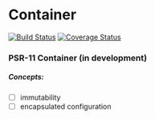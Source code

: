 # Container
[![Build Status](https://travis-ci.org/shudd3r/container.svg?branch=develop)](https://travis-ci.org/shudd3r/container)
[![Coverage Status](https://coveralls.io/repos/github/shudd3r/container/badge.svg?branch=develop)](https://coveralls.io/github/shudd3r/container?branch=develop)
### PSR-11 Container (in development)

##### Concepts:
- [ ] immutability
- [ ] encapsulated configuration
